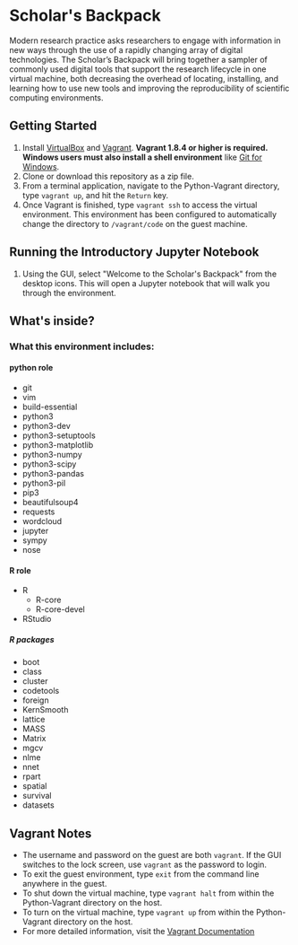 # Scholar's Backpack

Modern research practice asks researchers to engage with information in new ways through the use of a rapidly changing array of digital technologies. The Scholar’s Backpack will bring together a sampler of commonly used digital tools that support the research lifecycle in one virtual machine, both decreasing the overhead of locating, installing, and learning how to use new tools and improving the reproducibility of scientific computing environments.

## Getting Started

1. Install [VirtualBox](https://www.virtualbox.org/wiki/Downloads) and [Vagrant](https://www.vagrantup.com/downloads.html). **Vagrant 1.8.4 or higher is required.** **Windows users must also install a shell environment** like [Git for Windows](https://git-for-windows.github.io/).
1. Clone or download this repository as a zip file.
1. From a terminal application, navigate to the Python-Vagrant directory, type `vagrant up`, and hit the `Return` key.
1. Once Vagrant is finished, type `vagrant ssh` to access the virtual environment. This environment has been configured to automatically change the directory to `/vagrant/code` on the guest machine.

## Running the Introductory Jupyter Notebook

1. Using the GUI, select "Welcome to the Scholar's Backpack" from the desktop icons. This will open a Jupyter notebook that will walk you through the environment.

## What's inside?

### What this environment includes:

#### python role

* git
* vim
* build-essential
* python3
* python3-dev
* python3-setuptools
* python3-matplotlib
* python3-numpy
* python3-scipy
* python3-pandas
* python3-pil
* pip3
* beautifulsoup4
* requests
* wordcloud
* jupyter
* sympy
* nose

#### R role

* R
  * R-core
  * R-core-devel
* RStudio

##### R packages

- boot
- class
- cluster
- codetools
- foreign
- KernSmooth
- lattice
- MASS
- Matrix
- mgcv
- nlme
- nnet
- rpart
- spatial
- survival
- datasets

## Vagrant Notes

* The username and password on the guest are both `vagrant`. If the GUI switches to the lock screen, use `vagrant` as the password to login.
* To exit the guest environment, type `exit` from the command line anywhere in the guest.
* To shut down the virtual machine, type `vagrant halt` from within the Python-Vagrant directory on the host.
* To turn on the virtual machine, type `vagrant up` from within the Python-Vagrant directory on the host.
* For more detailed information, visit the [Vagrant Documentation](https://www.vagrantup.com/docs/)
